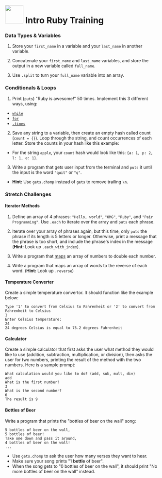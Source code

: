 # <img src="https://cloud.githubusercontent.com/assets/7833470/10899314/63829980-8188-11e5-8cdd-4ded5bcb6e36.png" height="60"> Intro Ruby Training

### Data Types & Variables

1. Store your `first_name` in a variable and your `last_name` in another variable.

2. Concatenate your `first_name` and `last_name` variables, and store the output in a new variable called `full_name`.

3. Use `.split` to turn your `full_name` variable into an array.

### Conditionals & Loops

1. Print (`puts`) "Ruby is awesome!" 50 times. Implement this 3 different ways, using:
  * <a href="http://www.tutorialspoint.com/ruby/ruby_loops.htm" >`while`</a>
  * <a href="http://www.tutorialspoint.com/ruby/ruby_loops.htm" >`for`</a>
  * <a href="http://ruby-doc.org/core-2.0.0/Integer.html#method-i-times" >`.times`</a>

2. Save any string to a variable, then create an empty hash called count (`count = {}`). Loop through the string, and count occurrences of each letter. Store the counts in your hash like this example:
  * For the string `apple`, your `count` hash would look like this: `{a: 1, p: 2, l: 1, e: 1}`.

3. Write a program that gets user input from the terminal and `puts` it until the input is the word `"quit"` or `"q"`.
  * **Hint:** Use `gets.chomp` instead of `gets` to remove trailing `\n`.


### Stretch Challenges

#### Iterator Methods

1. Define an array of 4 phrases: `"Hello, world"`, `"OMG"`, `"Ruby"`, and `"Pair Programming"`. Use `.each` to iterate over the array and `puts` each phrase.

2. Iterate over your array of phrases again, but this time, only `puts` the phrase if its length is 5 letters or longer. Otherwise, print a message that the phrase is too short, and include the phrase's index in the message (**Hint:** Look up `.each_with_index`).

1. Write a program that <a href="http://ruby-doc.org/core-2.2.0/Array.html#method-i-map" >maps</a> an array of numbers to double each number.

2. Write a program that maps an array of words to the reverse of each word. (**Hint:** Look up `.reverse`)


#### Temperature Converter

Create a simple temperature convertor. It should function like the example below:

  ```
  Type '1' to convert from Celsius to Fahrenheit or '2' to convert from Fahrenheit to Celsius
  1
  Enter Celsius temperature:
  24
  24 degrees Celsius is equal to 75.2 degrees Fahrenheit
  ```

#### Calculator

Create a simple calculator that first asks the user what method they would like to use (addition, subtraction, multiplication, or division), then asks the user for two numbers, printing the result of the method with the two numbers. Here is a sample prompt:

  ```
  What calculation would you like to do? (add, sub, mult, div)
  add
  What is the first number?
  3
  What is the second number?
  6
  The result is 9
  ```

#### Bottles of Beer

Write a program that prints the "bottles of beer on the wall" song:

  ```
  5 bottles of beer on the wall,
  5 bottles of beer!
  Take one down and pass it around,
  4 bottles of beer on the wall!
  ...
  ```

  * Use `gets.chomp` to ask the user how many verses they want to hear.
  * Make sure your song prints "1 **bottle** of beer".
  * When the song gets to "0 bottles of beer on the wall", it should print "No more bottles of beer on the wall" instead.
